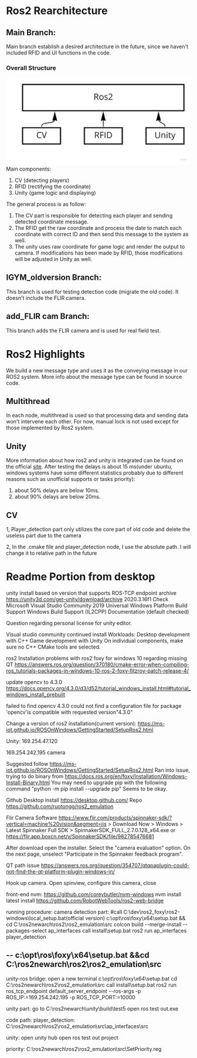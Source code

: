 # Ros2 Rearchitecture

## Main Branch:

Main branch establish a desired architecture in the future, since we haven't included RFID and UI functions in the code. 

### Overall Structure
![structure](pic1.jpg)
Main components:

1. CV (detecting players)
2. RFID (rectifying the coordinate)
3. Unity (game logic and displaying)

The general process is as follow:
1. The CV part is responsible for detecting each player and sending detected coordinate message. 
2. The RFID get the raw coordinate and process the date to match each coordinate with correct ID and then send this message to the system as well.
3. The unity uses raw coordinate for game logic and render the output to camera. If modifications has been made by RFID, those modifications will be adjusted in Unity as well. 

## IGYM_oldversion Branch:

This branch is used for testing detection code (migrate the old code). It doesn't include the FLIR camera.

## add_FLIR cam Branch:

This branch adds the FLIR camera and is used for real field test.

# Ros2 Highlights

We build a new message type and uses it as the conveying message in our ROS2 system. More info about the message type can be found in source code.

## Multithread
In each node, multithread is used so that processing data and sending data won't intervene each other. For now, manual lock is not used except for those implemented by Ros2 system.

## Unity
More information about how ros2 and unity is integrated can be found on the official [site](https://github.com/Unity-Technologies/Unity-Robotics-Hub). After testing the delays is about 15 ms(under ubuntu, windows systems have some different statistics probably due to different reasons such as unofficial supports or tasks priority):
1. about 50% delays are below 10ms.
2. about 90% delays are below 20ms.

## CV
1, Player_detection part only utilizes the core part of old code and delete the useless part due to the camera

2, In the .cmake file and player_detection node, I use the absolute path. I will change it to relative path in the future 

# Readme Portion from desktop

unity install
based on version that supports ROS-TCP endpoint
archive https://unity3d.com/get-unity/download/archive
2020.3.16f1
Check Microsoft Visual Studio Community 2019
Universal Windows Platform Build Support
Windows Build Support (IL2CPP)
Documentation (default checked)

Question regarding personal license for unity editor.

Visual studio community continued install
Workloads: Desktop development with C++
Game development with Unity
On individual components, make sure no C++ CMake tools are selected.

ros2
Installation problems with ros2 foxy for windows 10 regarding missing QT
https://answers.ros.org/question/370180/cmake-error-when-compiling-ros_tutorials-packages-in-windows-10-ros-2-foxy-fitzroy-patch-release-4/


update opencv to 4.3.0 
https://docs.opencv.org/4.3.0/d3/d52/tutorial_windows_install.html#tutorial_windows_install_prebuilt

failed to find opencv 4.3.0
could not find a configuration file for package 'opencv'is compatible with requested version"4.3.0"

Change a version of ros2 installation(current version):
https://ms-iot.github.io/ROSOnWindows/GettingStarted/SetupRos2.html

Unity:
169.254.47.120

169.254.242.195 camera


Suggested follow
https://ms-iot.github.io/ROSOnWindows/GettingStarted/SetupRos2.html
Ran into issue,
trying to do binary from https://docs.ros.org/en/foxy/Installation/Windows-Install-Binary.html
You may need to upgrade pip with the following command "python -m pip install --upgrade pip"
Seems to be okay. 

Github Desktop install https://desktop.github.com/
Repo https://github.com/ruotongg/ros2_emulation

Flir Camera Software
https://www.flir.com/products/spinnaker-sdk/?vertical=machine%20vision&segment=iis > Download Now > Windows > Latest Spinnaker Full SDK > SpinnakerSDK_FULL_2.7.0.128_x64.exe
or
https://flir.app.boxcn.net/v/SpinnakerSDK/file/982785476681

After download open the installer. Select the  "camera evaluation" option.
On the next page, unselect "Participate in the Spinnaker feedback program".



QT path issue
https://answers.ros.org/question/354707/qtqpaplugin-could-not-find-the-qt-platform-plugin-windows-in/


Hook up camera. Open spinview, configure this camera, close

front-end
nvm: https://github.com/coreybutler/nvm-windows
nvm install latest
install https://github.com/RobotWebTools/ros2-web-bridge


running procedure:
camera detection part:
#call C:\dev\ros2_foxy\ros2-windows\local_setup.bat(official version)
c:\opt\ros\foxy\x64\setup.bat &&
cd C:\ros2newarch\ros2\ros2_emulation\src 
colcon build --merge-install --packages-select ap_interfaces
call install\setup.bat
ros2 run ap_interfaces player_detection

--
c:\opt\ros\foxy\x64\setup.bat &&cd C:\ros2newarch\ros2\ros2_emulation\src
--

unity-ros bridge:
open a new terminal
c:\opt\ros\foxy\x64\setup.bat
cd C:\ros2newarch\ros2\ros2_emulation\src
call install\setup.bat
ros2 run ros_tcp_endpoint default_server_endpoint --ros-args -p ROS_IP:=169.254.242.195 -p ROS_TCP_PORT:=10000

unity part:
go to C:\ros2newarch\unity\build\test5
open ros test out.exe

code path:
player_detection:
C:\ros2newarch\ros2\ros2_emulation\src\ap_interfaces\src

unity:
open unity hub
open ros test out project

priority:
C:\ros2newarch\ros2\ros2_emulation\src\SetPriority.reg

